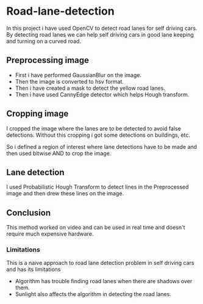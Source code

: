# Road-lane-detection
In this project i have used OpenCV to detect road lanes for self driving cars. By detecting road lanes we can help self driving cars in good lane keeping and turning on a curved road.
## Preprocessing image
- First i have performed GaussianBlur on the image.
- Then the image is converted to hsv format.
- Then i have created a mask to detect the yellow road lanes.
- Then i have used CannyEdge detector which helps Hough transform.
## Cropping image
I cropped the image where the lanes are to be detected to avoid false detections. Without this cropping i got some detections on buildings, etc.

So i defined a region of interest where lane detections have to be made and then used bitwise AND to crop the image.
## Lane detection
I used Probabilistic Hough Transform to detect lines in the Preprocessed image and then drew these lines on the image.
## Conclusion
This method worked on video and can be used in real time and doesn't require much expensive hardware.

### Limitations
This is a naive approach to road lane detection problem in self driving cars and has its limitations

- Algorithm has trouble finding road lanes when there are shadows over them.
- Sunlight also affects the algorithm in detecting the road lanes.
